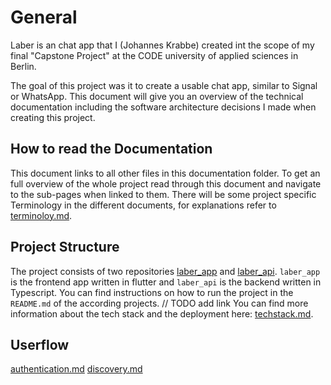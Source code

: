 # General
Laber is an chat app that I (Johannes Krabbe) created int the scope of my final "Capstone Project" at the CODE university of applied sciences in Berlin.

The goal of this project was it to create a usable chat app, similar to Signal or WhatsApp. This document will give you an overview of the technical documentation including the software architecture decisions I made when creating this project.
## How to read the Documentation
This document links to all other files in this documentation folder. To get an full overview of the whole project read through this document and navigate to the sub-pages when linked to them.
There will be some project specific Terminology in the different documents, for explanations refer to [terminoloy.md]().

## Project Structure
The project consists of two repositories [laber_app](https://github.com/johannes-krabbe/laber_app) and [laber_api](https://github.com/johannes-krabbe/laber_api). `laber_app` is the frontend app written in flutter and `laber_api` is the backend written in Typescript.
You can find instructions on how to run the project in the `README.md` of the according projects.
// TODO add link
You can find more information about the tech stack and the deployment here: [techstack.md]().

## Userflow

[authentication.md]()
[discovery.md]()
